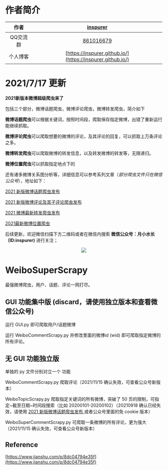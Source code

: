 # 作者简介


|作者|[inspurer](https://inspurer.github.io/2018/06/07/%E6%9C%88%E5%B0%8F%E6%B0%B4%E9%95%BF%E7%9A%84%E7%94%B1%E6%9D%A5/#more)|
|:---:|:---:|
|QQ交流群|[861016679](https://jq.qq.com/?_wv=1027&k=5Js6sKS)|
|个人博客|[https://inspurer.github.io/](https://inspurer.github.io/)|

# 2021/7/17 更新

**2021新版本微博超级爬虫来了**

<p align="center">

包括三个部分，微博话题爬虫，微博评论爬虫，微博转发爬虫，简介如下

**微博话题爬虫**可以根据关键词，按照时间段，爬取保存指定微博，出错了重新运行能继续抓取。

**微博评论爬虫**可以爬取想要的微博的评论，及其评论的回复，可以抓取上万条评论之多。

**微博转发爬虫**可以爬取微博的转发信息，以及转发微博的转发等，无限递归。

**微博位置爬虫**可以抓取指定地点下的

</p>

还有诸多微博关系图分析等，详细信息可以参考系列文章（*部分爬虫文件只在微信公众号*），地址如下：

[2021 新版微博话题爬虫发布
](https://mp.weixin.qq.com/s?__biz=MzUzMDE5MzQ3Ng==&mid=2247484943&idx=1&sn=b1c9520a388171932a9037dbd0ac5460&chksm=fa54cb24cd234232e62bec64881df16bcc1257b3e79628b57d562cd88ae9ffd91b883f15284d&scene=178&cur_album_id=1393531201285226497#rd)

[2021 新版微博评论及其子评论爬虫发布
](https://mp.weixin.qq.com/s?__biz=MzUzMDE5MzQ3Ng==&mid=2247484955&idx=1&sn=e328c1fc9b4dff844303c20cdce29fe2&chksm=fa54cb30cd234226a568a329191eb5d08d1078522f91c9d4c87bfb4fd7a43b824fb2991d0143&scene=178&cur_album_id=1393531201285226497#rd)

[2021 微博最新转发爬虫发布
](https://mp.weixin.qq.com/s?__biz=MzUzMDE5MzQ3Ng==&mid=2247484962&idx=1&sn=8cc9f9e2551cec71b244c9fae8bbbcd1&chksm=fa54cb09cd23421fd0703130c41998f1633e790758f98fa6b7610e9b14493606a3e729f3ec7f&scene=178&cur_album_id=1393531201285226497#rd)

[2021最新微博位置爬虫](https://mp.weixin.qq.com/s?__biz=MzUzMDE5MzQ3Ng==&mid=2247485073&idx=1&sn=e272020d841a2030073ea37d96c058cf&chksm=fa54cbbacd2342ac620e198665f83d37c8b7ab8b39cce1a8d6b09f9c01017d2ce031893916f2&scene=178&cur_album_id=1393531201285226497#rd)



后续更新，欢迎微信扫描下方二维码或者在微信内搜索 **微信公众号：月小水长（ID:inspurer)** 进行关注；

<p align="center">
  <img src="qrcode.jpg"></a>
</p>

# WeiboSuperScrapy
最强微博爬虫，用户、话题、评论一网打尽。

## GUI 功能集中版 (discard，请使用独立版本和查看微信公众号)

运行 GUI.py 即可爬取用户/话题微博

运行 WeiboCommentScrapy.py 并修改里面的微博id (wid) 即可爬取指定微博的所有评论。

## 无 GUI 功能独立版

单独的 py 文件分别对立一个 功能

WeiboCommentScrapy.py 爬取评论（2021/11/15 确认失效，可查看公众号新版本）

WeiboTopicScrapy.py   爬取指定关键词的所有微博，突破了 50 页的限制，可指定~截至日期~时间段搜索（比如 20200101-20200102）（20210918 确认已经失效，请使用 [2021 新版微博话题爬虫发布
](https://mp.weixin.qq.com/s?__biz=MzUzMDE5MzQ3Ng==&mid=2247484943&idx=1&sn=b1c9520a388171932a9037dbd0ac5460&chksm=fa54cb24cd234232e62bec64881df16bcc1257b3e79628b57d562cd88ae9ffd91b883f15284d&scene=178&cur_album_id=1393531201285226497#rd) 或者公众号里面的免 cookie 版本）

WeiboSuperCommentScrapy.py 可爬取一条微博的所有评论，更为强大（2021/11/15 确认失效，可查看公众号新版本）


## Reference

[https://www.jianshu.com/p/8dc04794e35f](https://www.jianshu.com/p/8dc04794e35f)
